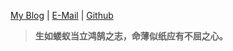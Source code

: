 
[My Blog](https://github.xin) | [E-Mail](mailto:admin@tcp.so) | [Github](https://github.com/1-bytes)

> **生如蝼蚁当立鸿鹄之志，命薄似纸应有不屈之心。**

<!--
from https://github.com/anuraghazra/github-readme-stats
**Mr-xn/Mr-xn** is a ✨ _special_ ✨ repository because its `README.md` (this file) appears on your GitHub profile.

Here are some ideas to get you started:

- 🔭 I’m currently working on ...
- 🌱 I’m currently learning ...
- 👯 I’m looking to collaborate on ...
- 🤔 I’m looking for help with ...
- 💬 Ask me about ...
- 📫 How to reach me: ...
- 😄 Pronouns: ...
- ⚡ Fun fact: ...
-->
